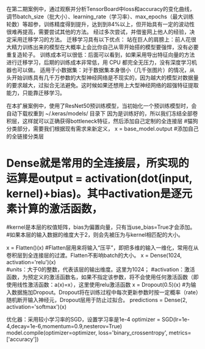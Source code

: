 在第二期案例中，通过观察并分析TensorBoard中loss和accuracy的变化曲线，调节batch_size（批大小）、learning_rate（学习率）、max_epochs（最大训练轮数）等超参，训练精度得到提升，达到到84%以上，但开始具有一定的波动性很难再提高，需要尝试其他的方法。
经过多次尝试，并借鉴网上他人的经验，决定采用迁移学习的方法。
迁移学习具有以下优点：
站在巨人的肩膀上：前人花很大精力训练出来的模型在大概率上会比你自己从零开始搭的模型要强悍，没有必要重复造轮子。
训练成本可以很低：后面可以看到，如果采用导出特征向量的方法进行迁移学习，后期的训练成本非常低，用 CPU 都完全无压力，没有深度学习机器也可以做。
适用于小数据集：对于数据集本身很小（几千张图片）的情况，从头开始训练具有几千万参数的大型神经网络是不现实的，因为越大的模型对数据量的要求越大，过拟合无法避免。这时候如果还想用上大型神经网络的超强特征提取能力，只能靠迁移学习。

在本扩展案例中，使用了ResNet50预训练模型，当初始化一个预训练模型时，会自动下载权重到 ~/.keras/models/ 目录下
因为是训练好的，所以我们冻结全部卷积层，这样就可以正确获得bottleneck特征，然后添加自己定制的全连接层
#猫狗分类部分，需要我们根据现有需求来新定义，
x = base_model.output
#添加自己的全链接分类层
# Dense就是常用的全连接层，所实现的运算是output = activation(dot(input, kernel)+bias)。其中activation是逐元素计算的激活函数，
#kernel是本层的权值矩阵，bias为偏置向量，只有当use_bias=True才会添加。
#如果本层的输入数据的维度大于2，则会先被压为与kernel相匹配的大小。

x = Flatten()(x)     #Flatten层用来将输入“压平”，即把多维的输入一维化，常用在从卷积层到全连接层的过渡。Flatten不影响batch的大小。
x = Dense(1024, activation='relu')(x)  
#units：大于0的整数，代表该层的输出维度。这里为1024；
#activation：激活函数，为预定义的激活函数名，如果不指定该参数，将不会使用任何激活函数（即使用线性激活函数：a(x)=x），这里使用relu激活函数
x = Dropout(0.5)(x)
#为输入数据施加Dropout。Dropout将在训练过程中每次更新参数时按一定概率（rate）随机断开输入神经元，Dropout层用于防止过拟合。
predictions = Dense(2, activation='softmax')(x)

优化器：采用较小学习率的SGD，设置学习率是1e-4
optimizer  = SGD(lr=1e-4,decay=1e-6,momentum=0.9,nesterov=True)
model.compile(optimizer=optimizer, loss='binary_crossentropy', metrics=['accuracy'])
